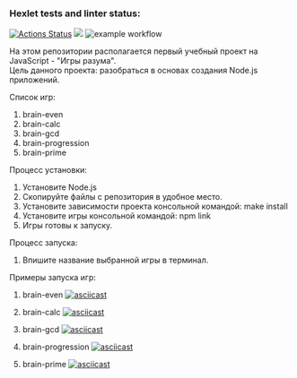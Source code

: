 ### Hexlet tests and linter status:
[![Actions Status](https://github.com/Andrew52F/frontend-project-lvl1/workflows/hexlet-check/badge.svg)](https://github.com/Andrew52F/frontend-project-lvl1/actions)
<a href="https://codeclimate.com/github/codeclimate/codeclimate/maintainability"><img src="https://api.codeclimate.com/v1/badges/a99a88d28ad37a79dbf6/maintainability" /></a>
![example workflow](https://github.com/Difuster/frontend-project-lvl1/actions/workflows/linter.yml/badge.svg)

На этом репозитории располагается первый учебный проект на JavaScript - "Игры разума".<br>
Цель данного проекта: разобраться в основах создания Node.js приложений.

Список игр:
1. brain-even
2. brain-calc
3. brain-gcd
4. brain-progression
5. brain-prime

Процесс установки:
1. Установите Node.js
2. Скопируйте файлы с репозитория в удобное место.
3. Установите зависимости проекта консольной командой: make install
4. Установите игры консольной командой: npm link
5. Игры готовы к запуску.



Процесс запуска:
1. Впишите название выбранной игры в терминал.

Примеры запуска игр:

1. brain-even
[![asciicast](https://asciinema.org/a/cvWlD9bR5Zw3o2WVXGvtb8vA0.svg)](https://asciinema.org/a/cvWlD9bR5Zw3o2WVXGvtb8vA0)

2. brain-calc
[![asciicast](https://asciinema.org/a/h1wR0gxtBHxBqFwIzi5vAZztV.svg)](https://asciinema.org/a/h1wR0gxtBHxBqFwIzi5vAZztV)

3. brain-gcd
[![asciicast](https://asciinema.org/a/ukFB0A9iL7G6rqypgEOBxws1B.svg)](https://asciinema.org/a/ukFB0A9iL7G6rqypgEOBxws1B)

4. brain-progression
[![asciicast](https://asciinema.org/a/2HN00nKOJvcUY2nxaKJmsV1aH.svg)](https://asciinema.org/a/2HN00nKOJvcUY2nxaKJmsV1aH)

5. brain-prime
[![asciicast](https://asciinema.org/a/trjDZpccCQgO5ayk5ktHZ3ePr.svg)](https://asciinema.org/a/trjDZpccCQgO5ayk5ktHZ3ePr)



